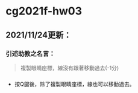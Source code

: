# cg2021f-hw03

## 2021/11/24更新：
### 引述助教之名言：
> 複製眼睛座標，線沒有跟著移動過去(-1分)
### 
* 按Q鍵後，除了複製眼睛座標，線也可以移動過去。

